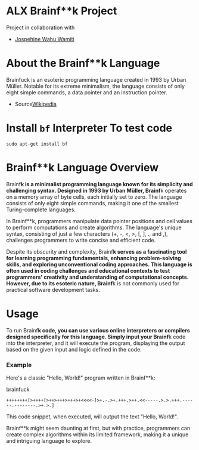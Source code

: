 # ALX Brainf**k Project
Project in collaboration with
- [Jospehine Wahu Wamiti](https://github.com/wahujos)

# About the Brainf**k Language
Brainfuck is an esoteric programming language created in 1993 by Urban Müller. Notable for its extreme minimalism, the language consists of only eight simple commands, a data pointer and an instruction pointer.

- Source[Wikipedia](https://en.wikipedia.org/wiki/Brainfuck#:~:text=Brainfuck%20is%20an%20esoteric%20programming%20language%20created%20in%201993%20by%20Urban%20M%C3%BCller.&text=Notable%20for%20its%20extreme%20minimalism,pointer%20and%20an%20instruction%20pointer.)

# Install `bf` Interpreter To test code
`sudo apt-get install bf`

# Brainf**k Language Overview

Brainf**k is a minimalist programming language known for its simplicity and challenging syntax. Designed in 1993 by Urban Müller, Brainf**k operates on a memory array of byte cells, each initially set to zero. The language consists of only eight simple commands, making it one of the smallest Turing-complete languages.

In Brainf**k, programmers manipulate data pointer positions and cell values to perform computations and create algorithms. The language's unique syntax, consisting of just a few characters (+, -, <, >, [, ], ., and ,), challenges programmers to write concise and efficient code.

Despite its obscurity and complexity, Brainf**k serves as a fascinating tool for learning programming fundamentals, enhancing problem-solving skills, and exploring unconventional coding approaches. This language is often used in coding challenges and educational contexts to test programmers' creativity and understanding of computational concepts. However, due to its esoteric nature, Brainf**k is not commonly used for practical software development tasks.

# Usage

To run Brainf**k code, you can use various online interpreters or compilers designed specifically for this language. Simply input your Brainf**k code into the interpreter, and it will execute the program, displaying the output based on the given input and logic defined in the code.

### Example

Here's a classic "Hello, World!" program written in Brainf**k:

brainfuck
```
++++++++[>++++[>++>+++>+++>+<<<<-]>+.-.>+.+++.>++.<<-----.>.>.+++.------.--------.>+.>.]
```
This code snippet, when executed, will output the text "Hello, World!".

Brainf**k might seem daunting at first, but with practice, programmers can create complex algorithms within its limited framework, making it a unique and intriguing language to explore.
